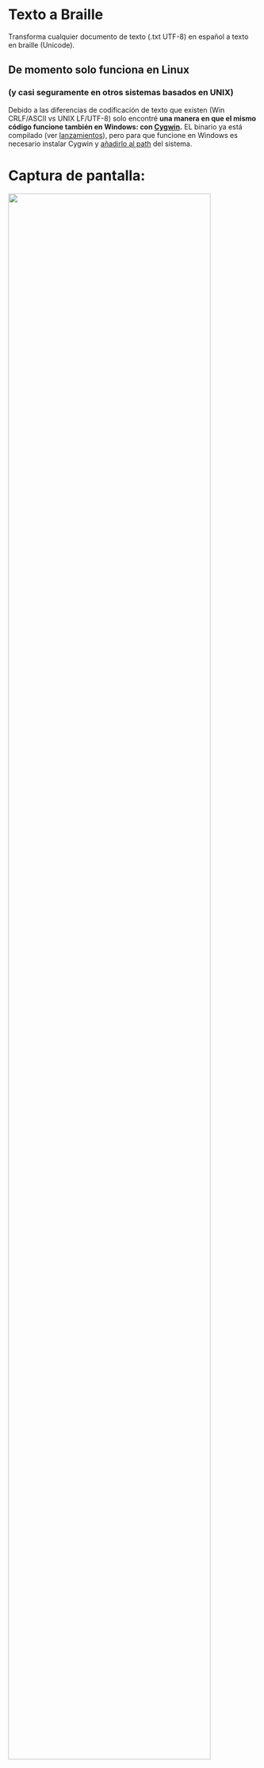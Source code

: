 # Texto a Braille
Transforma cualquier documento de texto (.txt UTF-8) en español a texto en braille (Unicode).

## De momento solo funciona en Linux
### (y casi seguramente en otros sistemas basados en UNIX)
Debido a las diferencias de codificación de texto que existen (Win CRLF/ASCII vs UNIX LF/UTF-8) solo encontré **una
manera en que el mismo código funcione también en Windows: con [Cygwin](http://cygwin.com/).**
EL binario ya está compilado (ver [lanzamientos](https://github.com/oliver-almaraz/Texto_a_Braille/releases)), pero para que funcione en Windows es necesario
instalar Cygwin y [añadirlo al path](https://www.maketecheasier.com/install-configure-cygwin-windows/) del sistema.

# Captura de pantalla:
<img src="https://user-images.githubusercontent.com/69062188/93651870-9f5ac680-f9d8-11ea-8ec5-49ac7cae2311.png" width="90%"></img> 
